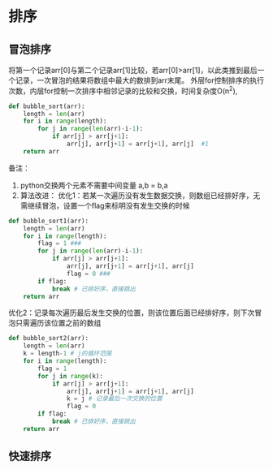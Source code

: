 # 排序

## 冒泡排序
将第一个记录arr[0]与第二个记录arr[1]比较，若arr[0]>arr[1]，以此类推到最后一个记录，一次冒泡的结果将数组中最大的数排到arr末尾。
外层for控制排序的执行次数，内层for控制一次排序中相邻记录的比较和交换，时间复杂度O(n<sup>2</sup>),

```python
def bubble_sort(arr):
    length = len(arr)
    for i in range(length):
        for j in range(len(arr)-i-1):
            if arr[j] > arr[j+1]:
                arr[j], arr[j+1] = arr[j+1], arr[j]  #1
    return arr
```
备注：
1. python交换两个元素不需要中间变量  a,b = b,a
2. 算法改进：
优化1：若某一次遍历没有发生数据交换，则数组已经排好序，无需继续冒泡，设置一个flag来标明没有发生交换的时候
```python
def bubble_sort1(arr):
    length = len(arr)
    for i in range(length):
        flag = 1 ###
        for j in range(len(arr)-i-1):
            if arr[j] > arr[j+1]:
                arr[j], arr[j+1] = arr[j+1], arr[j]
                flag = 0 ###
        if flag:
            break # 已排好序，直接跳出
    return arr
```

优化2：记录每次遍历最后发生交换的位置，则该位置后面已经排好序，则下次冒泡只需遍历该位置之前的数组
```python
def bubble_sort2(arr):
    length = len(arr)
    k = length-1 # j的循环范围
    for i in range(length):
        flag = 1
        for j in range(k):
            if arr[j] > arr[j+1]:
                arr[j], arr[j+1] = arr[j+1], arr[j]
                k = j # 记录最后一次交换的位置
                flag = 0
        if flag:
            break # 已排好序，直接跳出
    return arr
```

## 快速排序
